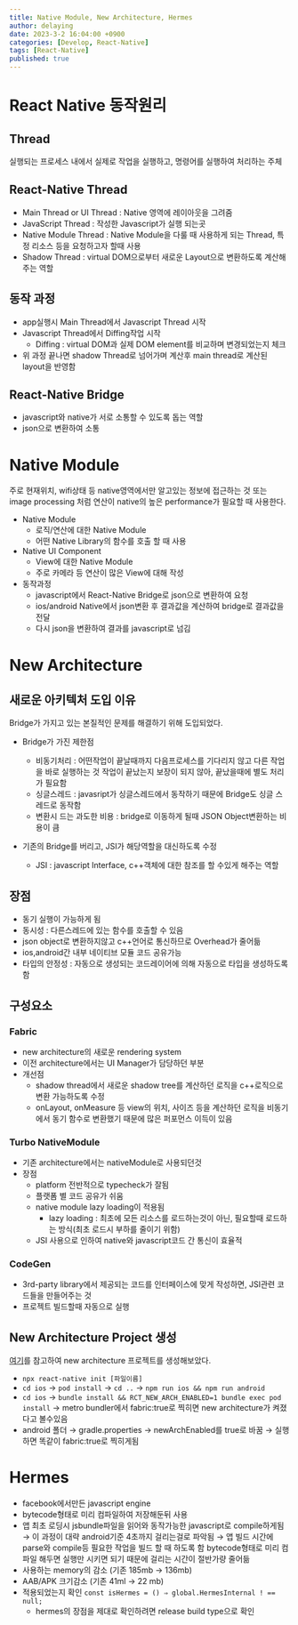 ```yaml
---
title: Native Module, New Architecture, Hermes
author: delaying
date: 2023-3-2 16:04:00 +0900
categories: [Develop, React-Native]
tags: [React-Native]
published: true
---
```


# React Native 동작원리

## Thread

실행되는 프로세스 내에서 실제로 작업을 실행하고, 명령어를 실행하여 처리하는 주체

## React-Native Thread

- Main Thread or UI Thread : Native 영역에 레이아웃을 그려줌
- JavaScript Thread : 작성한 Javascript가 실행 되는곳
- Native Module Thread : Native Module을 다룰 때 사용하게 되는 Thread, 특정 리소스 등을 요청하고자 할때 사용
- Shadow Thread : virtual DOM으로부터 새로운 Layout으로 변환하도록 계산해주는 역할

## 동작 과정

- app실행시 Main Thread에서 Javascript Thread 시작
- Javascript Thread에서 Diffing작업 시작
  - Diffing : virtual DOM과 실제 DOM element를 비교하며 변경되었는지 체크
- 위 과정 끝나면 shadow Thread로 넘어가며 계산후 main thread로 계산된 layout을 반영함

## React-Native Bridge

- javascript와 native가 서로 소통할 수 있도록 돕는 역할
- json으로 변환하여 소통

# Native Module

주로 현재위치, wifi상태 등 native영역에서만 알고있는 정보에 접근하는 것 또는 image processing 처럼 연산이 native의 높은 performance가 필요할 때 사용한다.

- Native Module
  - 로직/연산에 대한 Native Module
  - 어떤 Native Library의 함수를 호출 할 때 사용
- Native UI Component
  - View에 대한 Native Module
  - 주로 카메라 등 연산이 많은 View에 대해 작성
- 동작과정
  - javascript에서 React-Native Bridge로 json으로 변환하여 요청
  - ios/android Native에서 json변환 후 결과값을 계산하여 bridge로 결과값을 전달
  - 다시 json을 변환하여 결과를 javascript로 넘김

# New Architecture

## 새로운 아키텍처 도입 이유

Bridge가 가지고 있는 본질적인 문제를 해결하기 위해 도입되었다.

- Bridge가 가진 제한점

  - 비동기처리 : 어떤작업이 끝날때까지 다음프로세스를 기다리지 않고 다른 작업을 바로 실행하는 것
    작업이 끝났는지 보장이 되지 않아, 끝났을때에 별도 처리가 필요함
  - 싱글스레드 : javasript가 싱글스레드에서 동작하기 때문에 Bridge도 싱글 스레드로 동작함
  - 변환시 드는 과도한 비용 : bridge로 이동하게 될때 JSON Object변환하는 비용이 큼

- 기존의 Bridge를 버리고, JSI가 해당역할을 대신하도록 수정
  - JSI : javascript Interface, c++객체에 대한 참조를 할 수있게 해주는 역할

## 장점

- 동기 실행이 가능하게 됨
- 동시성 : 다른스레드에 있는 함수를 호출할 수 있음
- json object로 변환하지않고 c++언어로 통신하므로 Overhead가 줄어듦
- ios,android간 내부 네이티브 모듈 코드 공유가능
- 타입의 안정성 : 자동으로 생성되는 코드레이어에 의해 자동으로 타입을 생성하도록 함

## 구성요소

### Fabric

- new architecture의 새로운 rendering system
- 이전 architecture에서는 UI Manager가 담당하던 부분
- 개선점
  - shadow thread에서 새로운 shadow tree를 계산하던 로직을 c++로직으로 변환 가능하도록 수정
  - onLayout, onMeasure 등 view의 위치, 사이즈 등을 계산하던 로직을 비동기에서 동기 함수로 변환했기 때문에 많은 퍼포먼스 이득이 있음

### Turbo NativeModule

- 기존 architecture에서는 nativeModule로 사용되던것
- 장점
  - platform 전반적으로 typecheck가 잘됨
  - 플랫폼 별 코드 공유가 쉬움
  - native module lazy loading이 적용됨
    - lazy loading : 최초에 모든 리소스를 로드하는것이 아닌, 필요할때 로드하는 방식(최초 로드시 부하를 줄이기 위함)
  - JSI 사용으로 인하여 native와 javascript코드 간 통신이 효율적

### CodeGen

- 3rd-party library에서 제공되는 코드를 인터페이스에 맞게 작성하면, JSI관련 코드들을 만들어주는 것
- 프로젝트 빌드할때 자동으로 실행

## New Architecture Project 생성

[여기](https://reactnative.dev/docs/next/the-new-architecture/use-app-template)를 참고하여 new architecture 프로젝트를 생성해보았다.

- `npx react-native init [파일이름]`
- `cd ios` → `pod install` → `cd ..` → `npm run ios && npm run android`
- `cd ios` → `bundle install && RCT_NEW_ARCH_ENABLED=1 bundle exec pod install`
  → metro bundler에서 fabric:true로 찍히면 new architecture가 켜졌다고 볼수있음
- android 폴더 → gradle.properties → newArchEnabled를 true로 바꿈 → 실행하면 똑같이 fabric:true로 찍히게됨

# Hermes

- facebook에서만든 javascript engine
- bytecode형태로 미리 컴파일하여 저장해둔뒤 사용
- 앱 최초 로딩시 jsbundle파일을 읽어와 동작가능한 javascript로 compile하게됨 → 이 과정이 대략 android기준 4초까지 걸리는걸로 파악됨
  → 앱 빌드 시간에 parse와 compile등 필요한 작업을 빌드 할 때 하도록 함
  bytecode형태로 미리 컴파일 해두면 실행만 시키면 되기 때문에 걸리는 시간이 절반가량 줄어듦
- 사용하는 memory의 감소 (기존 185mb → 136mb)
- AAB/APK 크기감소 (기존 41ml → 22 mb)
- 적용되었는지 확인
  `const isHermes = () ⇒ global.HermesInternal ! == null;`
  - hermes의 장점을 제대로 확인하려면 release build type으로 확인
